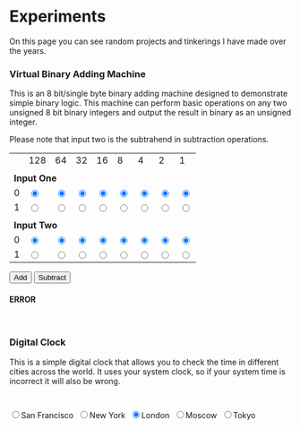 <script type="text/javascript" src="scripts/jquery-1.4.1.min.js"></script>
<script type="text/javascript" src="scripts/VBAMcode.js"></script>
<script type="text/javascript" src="scripts/clock.js"></script>
<link rel="stylesheet" href="/css/VBAM.css?_={{site.time | date: '%s%N'}}">

# Experiments

On this page you can see random projects and tinkerings I have made over the years.
<br>
### Virtual Binary Adding Machine
This is an 8 bit/single byte binary adding machine designed to demonstrate simple
binary logic. This machine can perform basic operations on any two unsigned 8 bit
binary integers and output the result in binary as an unsigned integer.

Please note that input two is the subtrahend in subtraction operations.

<div id="input1" class="center">
    <table class="textcenter">
        <tr>
            <td></td>
            <td>128
            </td>
            <td>64
            </td>
            <td>32
            </td>
            <td>16
            </td>
            <td>8
            </td>
            <td>4
            </td>
            <td>2
            </td>
            <td>1
            </td>
        </tr>
        <tr>
            <td colspan="9">
                <b></b>
            </td>
        </tr>
        <tr>
            <td colspan="9">
                <b>Input One</b>
            </td>
        </tr>
        <tr>
            <td>0
            </td>
            <td>
                <input type="radio" name="inputOneBit7" value="0" checked="checked" />
            </td>
            <td>
                <input type="radio" name="inputOneBit6" value="0" checked="checked" />
            </td>
            <td>
                <input type="radio" name="inputOneBit5" value="0" checked="checked" />
            </td>
            <td>
                <input type="radio" name="inputOneBit4" value="0" checked="checked" />
            </td>
            <td>
                <input type="radio" name="inputOneBit3" value="0" checked="checked" />
            </td>
            <td>
                <input type="radio" name="inputOneBit2" value="0" checked="checked" />
            </td>
            <td>
                <input type="radio" name="inputOneBit1" value="0" checked="checked" />
            </td>
            <td>
                <input type="radio" name="inputOneBit0" value="0" checked="checked" />
            </td>
        </tr>
        <tr>
            <td>1
            </td>
            <td>
                <input type="radio" name="inputOneBit7" value="1" />
            </td>
            <td>
                <input type="radio" name="inputOneBit6" value="1" />
            </td>
            <td>
                <input type="radio" name="inputOneBit5" value="1" />
            </td>
            <td>
                <input type="radio" name="inputOneBit4" value="1" />
            </td>
            <td>
                <input type="radio" name="inputOneBit3" value="1" />
            </td>
            <td>
                <input type="radio" name="inputOneBit2" value="1" />
            </td>
            <td>
                <input type="radio" name="inputOneBit1" value="1" />
            </td>
            <td>
                <input type="radio" name="inputOneBit0" value="1" />
            </td>
        </tr>
        <tr>
            <td colspan="9">
                <b></b>
            </td>
        </tr>
        <tr>
            <td colspan="9">
                <b>Input Two</b>
            </td>
        </tr>
        <tr>
            <td>0
            </td>
            <td>
                <input type="radio" name="inputTwoBit7" value="0" checked="checked" />
            </td>
            <td>
                <input type="radio" name="inputTwoBit6" value="0" checked="checked" />
            </td>
            <td>
                <input type="radio" name="inputTwoBit5" value="0" checked="checked" />
            </td>
            <td>
                <input type="radio" name="inputTwoBit4" value="0" checked="checked" />
            </td>
            <td>
                <input type="radio" name="inputTwoBit3" value="0" checked="checked" />
            </td>
            <td>
                <input type="radio" name="inputTwoBit2" value="0" checked="checked" />
            </td>
            <td>
                <input type="radio" name="inputTwoBit1" value="0" checked="checked" />
            </td>
            <td>
                <input type="radio" name="inputTwoBit0" value="0" checked="checked" />
            </td>
        </tr>
        <tr>
            <td>1
            </td>
            <td>
                <input type="radio" name="inputTwoBit7" value="1" />
            </td>
            <td>
                <input type="radio" name="inputTwoBit6" value="1" />
            </td>
            <td>
                <input type="radio" name="inputTwoBit5" value="1" />
            </td>
            <td>
                <input type="radio" name="inputTwoBit4" value="1" />
            </td>
            <td>
                <input type="radio" name="inputTwoBit3" value="1" />
            </td>
            <td>
                <input type="radio" name="inputTwoBit2" value="1" />
            </td>
            <td>
                <input type="radio" name="inputTwoBit1" value="1" />
            </td>
            <td>
                <input type="radio" name="inputTwoBit0" value="1" />
            </td>
        </tr>
    </table>
</div>
<div class="textcenter">
    <p>
        <input type="button" value="Add" onclick="Calculate('add')" />
        <input type="button" value="Subtract" onclick="Calculate('subtract')" />
    </p>
</div>
<h4 id="output" class="textcenter">ERROR
</h4>
<br>

### Digital Clock
<p>
    This is a simple digital clock that allows you to check the time in different cities
    across the world. It uses your system clock, so if your system time is incorrect
    it will also be wrong.
</p>
<p id="Clock" class="textcenter" style="font-size: 3.0em;">
</p>
<div class="textcenter">
    <input type="radio" name="City" value="-8" />San Francisco&nbsp;
    <input type="radio" name="City" value="-5" />New York&nbsp;
    <input type="radio" name="City" value="0" checked="checked" />London&nbsp;
    <input type="radio" name="City" value="3" />Moscow&nbsp;
    <input type="radio" name="City" value="9" />Tokyo&nbsp;
</div>

<!-- call start at end of document -->
<script type="text/javascript">Start();</script>